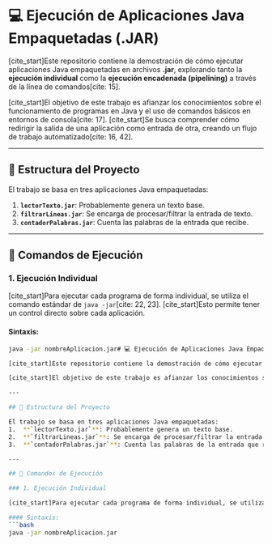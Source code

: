 # 💻 Ejecución de Aplicaciones Java Empaquetadas (.JAR)

[cite_start]Este repositorio contiene la demostración de cómo ejecutar aplicaciones Java empaquetadas en archivos **.jar**, explorando tanto la **ejecución individual** como la **ejecución encadenada (pipelining)** a través de la línea de comandos[cite: 15].

[cite_start]El objetivo de este trabajo es afianzar los conocimientos sobre el funcionamiento de programas en Java y el uso de comandos básicos en entornos de consola[cite: 17]. [cite_start]Se busca comprender cómo redirigir la salida de una aplicación como entrada de otra, creando un flujo de trabajo automatizado[cite: 16, 42].

---

## 📄 Estructura del Proyecto

El trabajo se basa en tres aplicaciones Java empaquetadas:
1.  **`lectorTexto.jar`**: Probablemente genera un texto base.
2.  **`filtrarLineas.jar`**: Se encarga de procesar/filtrar la entrada de texto.
3.  **`contadorPalabras.jar`**: Cuenta las palabras de la entrada que recibe.

---

## 🚀 Comandos de Ejecución

### 1. Ejecución Individual

[cite_start]Para ejecutar cada programa de forma individual, se utiliza el comando estándar de `java -jar`[cite: 22, 23]. [cite_start]Esto permite tener un control directo sobre cada aplicación.

#### Sintaxis:
```bash
java -jar nombreAplicacion.jar# 💻 Ejecución de Aplicaciones Java Empaquetadas (.JAR)

[cite_start]Este repositorio contiene la demostración de cómo ejecutar aplicaciones Java empaquetadas en archivos **.jar**, explorando tanto la **ejecución individual** como la **ejecución encadenada (pipelining)** a través de la línea de comandos[cite: 15].

[cite_start]El objetivo de este trabajo es afianzar los conocimientos sobre el funcionamiento de programas en Java y el uso de comandos básicos en entornos de consola[cite: 17]. [cite_start]Se busca comprender cómo redirigir la salida de una aplicación como entrada de otra, creando un flujo de trabajo automatizado[cite: 16, 42].

---

## 📄 Estructura del Proyecto

El trabajo se basa en tres aplicaciones Java empaquetadas:
1.  **`lectorTexto.jar`**: Probablemente genera un texto base.
2.  **`filtrarLineas.jar`**: Se encarga de procesar/filtrar la entrada de texto.
3.  **`contadorPalabras.jar`**: Cuenta las palabras de la entrada que recibe.

---

## 🚀 Comandos de Ejecución

### 1. Ejecución Individual

[cite_start]Para ejecutar cada programa de forma individual, se utiliza el comando estándar de `java -jar`[cite: 22, 23]. [cite_start]Esto permite tener un control directo sobre cada aplicación.

#### Sintaxis:
```bash
java -jar nombreAplicacion.jar
